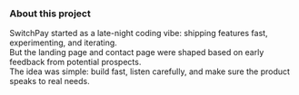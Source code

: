 ### About this project

SwitchPay started as a late-night coding vibe: shipping features fast, experimenting, and iterating.  
But the landing page and contact page were shaped based on early feedback from potential prospects.  
The idea was simple: build fast, listen carefully, and make sure the product speaks to real needs.

